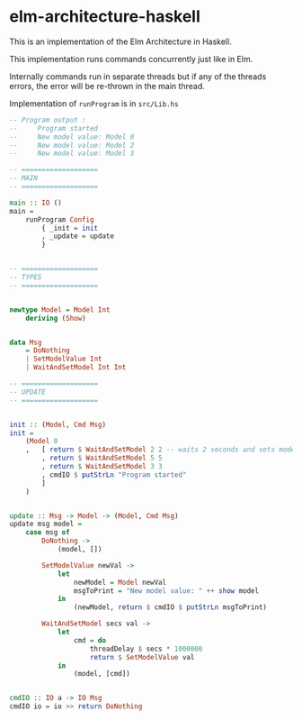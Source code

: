 # elm-architecture-haskell

This is an implementation of the Elm Architecture in Haskell.

This implementation runs commands concurrently just like in Elm.

Internally commands run in separate threads but if any of the threads errors,
the error will be re-thrown in the main thread.

Implementation of `runProgram` is in `src/Lib.hs`

```haskell
-- Program output :
--     Program started
--     New model value: Model 0
--     New model value: Model 2
--     New model value: Model 3

-- ===================
-- MAIN
-- ===================

main :: IO ()
main =
    runProgram Config
        { _init = init
        , _update = update
        }


-- ===================
-- TYPES
-- ===================


newtype Model = Model Int
    deriving (Show)


data Msg
    = DoNothing
    | SetModelValue Int
    | WaitAndSetModel Int Int

-- ===================
-- UPDATE
-- ===================


init :: (Model, Cmd Msg)
init =
    (Model 0
    ,   [ return $ WaitAndSetModel 2 2 -- waits 2 seconds and sets model value to 2
        , return $ WaitAndSetModel 5 5
        , return $ WaitAndSetModel 3 3
        , cmdIO $ putStrLn "Program started"
        ]
    )


update :: Msg -> Model -> (Model, Cmd Msg)
update msg model =
    case msg of
        DoNothing ->
            (model, [])

        SetModelValue newVal ->
            let
                newModel = Model newVal
                msgToPrint = "New model value: " ++ show model
            in
                (newModel, return $ cmdIO $ putStrLn msgToPrint)

        WaitAndSetModel secs val ->
            let
                cmd = do
                    threadDelay $ secs * 1000000
                    return $ SetModelValue val
            in
                (model, [cmd])


cmdIO :: IO a -> IO Msg
cmdIO io = io >> return DoNothing
```
